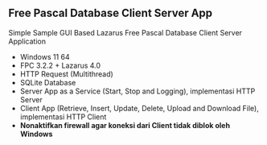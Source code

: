 ## Free Pascal Database Client Server App

Simple Sample GUI Based Lazarus Free Pascal Database Client Server Application

- Windows 11 64
- FPC 3.2.2 + Lazarus 4.0 
- HTTP Request (Multithread)
- SQLite Database
- Server App as a Service (Start, Stop and Logging), implementasi HTTP Server  
- Client App (Retrieve, Insert, Update, Delete, Upload and Download File), implementasi HTTP Client
- **Nonaktifkan firewall agar koneksi dari Client tidak diblok oleh Windows**

